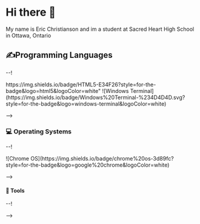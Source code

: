<h1>Hi there 👋</h1> 
<p>My name is Eric Christianson and im a student at Sacred Heart High School in Ottawa, Ontario</p>

<h2>✍Programming Languages</h2>
--!
<p>
  <a>https://img.shields.io/badge/HTML5-E34F26?style=for-the-badge&logo=html5&logoColor=white"</a>
  <a href"https://img.shields.io/badge/CSS3-1572B6?style=for-the-badge&logo=css3&logoColor=white'></a>
  <a href"	https://img.shields.io/badge/Python-FFD43B?style=for-the-badge&logo=python&logoColor=blue"></a>
  ![Windows Terminal](https://img.shields.io/badge/Windows%20Terminal-%234D4D4D.svg?style=for-the-badge&logo=windows-terminal&logoColor=white)
</p>
-->

<h3>💻 Operating Systems</h3>
--!
<p>
  <a href"https://img.shields.io/badge/Windows-0078D6?style=for-the-badge&logo=windows&logoColor=white"></a>
  ![Chrome OS](https://img.shields.io/badge/chrome%20os-3d89fc?style=for-the-badge&logo=google%20chrome&logoColor=white)
</p>
-->

<h4>🔧 Tools</h4>
--!
<p>
  <a href"https://img.shields.io/badge/GitHub-100000?style=for-the-badge&logo=github&logoColor=white"></a>
  <a href"https://img.shields.io/badge/GitHub%20Pages-222222?style=for-the-badge&logo=GitHub%20Pages&logoColor=white"></a>
</p>
-->


